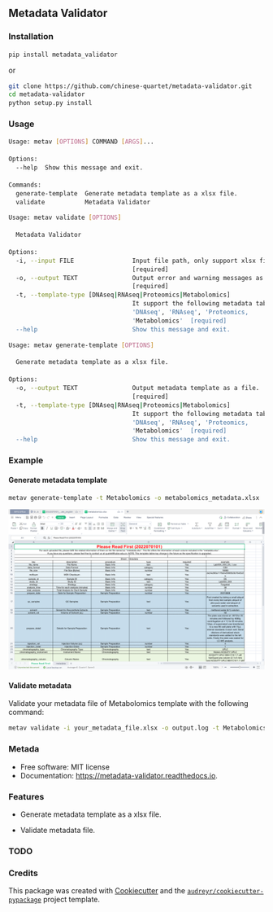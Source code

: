 ## Metadata Validator

<!-- ![https://img.shields.io/pypi/v/metadata_validator.svg](https://pypi.python.org/pypi/metadata_validator)
![https://img.shields.io/travis/yjcyxky/metadata_validator.svg](https://travis-ci.com/yjcyxky/metadata_validator)
![https://readthedocs.org/projects/metadata-validator/badge/?version=latest](https://metadata-validator.readthedocs.io/en/latest/?version=latest) -->

### Installation

```bash
pip install metadata_validator
```

or 

```bash
git clone https://github.com/chinese-quartet/metadata-validator.git
cd metadata-validator
python setup.py install
```

### Usage

```bash
Usage: metav [OPTIONS] COMMAND [ARGS]...

Options:
  --help  Show this message and exit.

Commands:
  generate-template  Generate metadata template as a xlsx file.
  validate           Metadata Validator
```

```bash
Usage: metav validate [OPTIONS]

  Metadata Validator

Options:
  -i, --input FILE                Input file path, only support xlsx file.
                                  [required]
  -o, --output TEXT               Output error and warning messages as a file.
                                  [required]
  -t, --template-type [DNAseq|RNAseq|Proteomics|Metabolomics]
                                  It support the following metadata tables:
                                  'DNAseq', 'RNAseq', 'Proteomics,
                                  'Metabolomics'  [required]
  --help                          Show this message and exit.
```

```bash
Usage: metav generate-template [OPTIONS]

  Generate metadata template as a xlsx file.

Options:
  -o, --output TEXT               Output metadata template as a file.
                                  [required]
  -t, --template-type [DNAseq|RNAseq|Proteomics|Metabolomics]
                                  It support the following metadata tables:
                                  'DNAseq', 'RNAseq', 'Proteomics,
                                  'Metabolomics'  [required]
  --help                          Show this message and exit.
```

### Example

#### Generate metadata template

```bash
metav generate-template -t Metabolomics -o metabolomics_metadata.xlsx
```

![metabolomics_metadata](./assets/metabolomics-metadata-table.png)

#### Validate metadata

Validate your metadata file of Metabolomics template with the following command:

```bash
metav validate -i your_metadata_file.xlsx -o output.log -t Metabolomics
```

### Metada

* Free software: MIT license
* Documentation: https://metadata-validator.readthedocs.io.

### Features

- Generate metadata template as a xlsx file.

- Validate metadata file.

### TODO

### Credits
This package was created with [Cookiecutter](https://github.com/audreyr/cookiecutter) and the [`audreyr/cookiecutter-pypackage`](https://github.com/audreyr/cookiecutter-pypackage) project template.